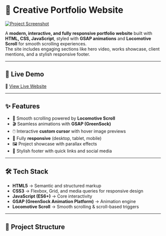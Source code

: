 # 🎨 Creative Portfolio Website  

[![Project Screenshot](https://i.postimg.cc/y8pjPg0H/screencapture-127-0-0-1-5500-index-html-2025-09-26-08-45-25.png)](https://postimg.cc/w1JDxBWf)  

A **modern, interactive, and fully responsive portfolio website** built with **HTML, CSS, JavaScript**, styled with **GSAP animations** and **Locomotive Scroll** for smooth scrolling experiences.  
The site includes engaging sections like hero video, works showcase, client mentions, and a stylish responsive footer.  

---

## 🚀 Live Demo  
🔗 [View Live Website](#)  
<!-- Replace # with your GitHub Pages / Vercel / Netlify live link -->

---

## ✨ Features  
- 🚀 Smooth scrolling powered by **Locomotive Scroll**  
- 🎬 Seamless animations with **GSAP (GreenSock)**  
- 🖱️ Interactive **custom cursor** with hover image previews  
- 📱 Fully **responsive** (desktop, tablet, mobile)  
- 🖼️ Project showcase with parallax effects  
- 📌 Stylish footer with quick links and social media  

---

## 🛠️ Tech Stack  
- **HTML5** → Semantic and structured markup  
- **CSS3** → Flexbox, Grid, and media queries for responsive design  
- **JavaScript (ES6+)** → Core interactivity  
- **GSAP (GreenSock Animation Platform)** → Animation engine  
- **Locomotive Scroll** → Smooth scrolling & scroll-based triggers  

---

## 📂 Project Structure  
